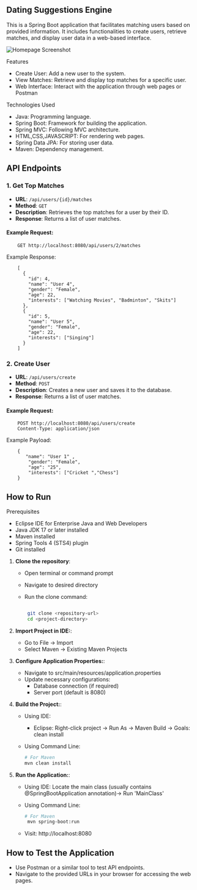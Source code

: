 ## Dating Suggestions Engine

This is a Spring Boot application that facilitates matching users based on provided information. It includes functionalities to create users, retrieve matches, and display user data in a web-based interface.

![Homepage Screenshot](images/homepage.png)

Features
- Create User: Add a new user to the system.
- View Matches: Retrieve and display top matches for a specific user.
- Web Interface: Interact with the application through web pages or Postman

Technologies Used
- Java: Programming language.
- Spring Boot: Framework for building the application.
- Spring MVC: Following MVC architecture.
- HTML,CSS,JAVASCRIPT: For rendering web pages.
- Spring Data JPA: For storing user data.
- Maven: Dependency management.

## API Endpoints

### 1. Get Top Matches
- **URL**: `/api/users/{id}/matches`
- **Method**: `GET`
- **Description**: Retrieves the top matches for a user by their ID.
- **Response**: Returns a list of user matches.

#### Example Request:

        GET http://localhost:8080/api/users/2/matches
       
Example Response:
   
       
        [
          {
            "id": 4,
            "name": "User 4",
            "gender": "Female",
            "age": 22,
            "interests": ["Watching Movies", "Badminton", "Skits"]
          },
          {
            "id": 5,
            "name": "User 5",
            "gender": "Female",
            "age": 22,
            "interests": ["Singing"]
          }
        ]
### 2. Create User
- **URL**: `/api/users/create`
- **Method**: `POST`
- **Description**: Creates a new user and saves it to the database.
- **Response**: Returns a list of user matches.

#### Example Request:

        POST http://localhost:8080/api/users/create
        Content-Type: application/json
Example Payload:

        {
           "name": "User 1" ,
            "gender": "Female",
            "age": "25",
            "interests": ["Cricket ","Chess"]
        }


## How to Run

Prerequisites
- Eclipse IDE for Enterprise Java and Web Developers
- Java JDK 17 or later installed
- Maven installed
- Spring Tools 4 (STS4) plugin
- Git installed

1. **Clone the repository**:
    - Open terminal or command prompt
    - Navigate to desired directory
    - Run the clone command:

      ```bash
   
       git clone <repository-url>
       cd <project-directory>

2. **Import Project in IDE:**:
   - Go to File → Import
   - Select Maven → Existing Maven Projects
    
   

3. **Configure Application Properties:**:
   - Navigate to src/main/resources/application.properties
   - Update necessary configurations:
        - Database connection (if required)
        - Server port (default is 8080)
  
4. **Build the Project:**:
    - Using IDE:
      - Eclipse: Right-click project → Run As → Maven Build → Goals: clean install
    - Using Command Line:

      
        ```bash
        # For Maven
        mvn clean install

5. **Run the Application:**:
    - Using IDE:
           Locate the main class (usually contains @SpringBootApplication annotation)→ Run 'MainClass'
    - Using Command Line:

      ```bash
      # For Maven
       mvn spring-boot:run
   - Visit: http://localhost:8080

## How to Test the Application
- Use Postman or a similar tool to test API endpoints.
- Navigate to the provided URLs in your browser for accessing the web pages.
